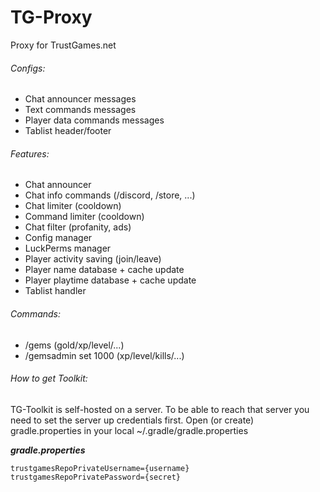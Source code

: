 # TG-Proxy
Proxy for TrustGames.net

###### Configs:
- Chat announcer messages
- Text commands messages
- Player data commands messages
- Tablist header/footer

###### Features:
- Chat announcer
- Chat info commands (/discord, /store, ...)
- Chat limiter (cooldown)
- Command limiter (cooldown)
- Chat filter (profanity, ads)
- Config manager
- LuckPerms manager
- Player activity saving (join/leave)
- Player name database + cache update 
- Player playtime database + cache update
- Tablist handler

###### Commands:
- /gems <name> (gold/xp/level/...)
- /gemsadmin <name> set 1000 (xp/level/kills/...)

###### How to get Toolkit:
TG-Toolkit is self-hosted on a server. To be able to reach that server you need to set the server up credentials first.
Open (or create) gradle.properties in your local ~/.gradle/gradle.properties

**_gradle.properties_**
```
trustgamesRepoPrivateUsername={username}
trustgamesRepoPrivatePassword={secret}
```

